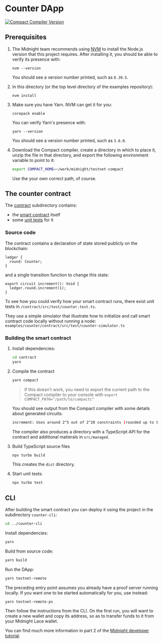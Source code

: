 # Counter DApp

[![Compact Compiler Version](https://releases.midnight.network/#/compiler)](0.21.0)

## Prerequisites

1. The Midnight team recommends using [NVM](https://github.com/nvm-sh/nvm#installing-and-updating) to install the Node.js version that this project requires. After installing it, you should be able to verify its presence with:
   ```shell
   nvm --version
   ```
   You should see a version number printed, such as `0.39.5`.
2. In this directory (or the top level directory of the examples repository):

   ```shell
   nvm install
   ```

3. Make sure you have Yarn. NVM can get it for you:

   ```shell
   corepack enable
   ```

   You can verify Yarn's presence with:

   ```shell
   yarn --version
   ```

   You should see a version number printed, such as `3.6.0`.

4. Download the Compact compiler, create a directory in which to place it, unzip the file in that directory, and export the following environment variable to point to it:
   ```sh
   export COMPACT_HOME=~/work/midnight/testnet-compact
   ```
   Use the your own correct path, of course.

## The counter contract

The [contract](contract) subdirectory contains:

- the [smart contract](contract/src/counter.compact) itself
- some [unit tests](contract/src/test/counter.test.ts) for it

### Source code

The contract contains a declaration of state stored publicly on the blockchain:

```compact
ledger {
  round: Counter;
}
```

and a single transition function to change this state:

```compact
export circuit increment(): Void {
  ledger.round.increment(1);
}
```

To see how you could verify how your smart contract runs,
there exist unit tests in `/contract/src/test/counter.test.ts`.

They use a simple simulator that illustrate
how to initialize and call smart contract code locally without running a node:
`examples/counter/contract/src/test/counter-simulator.ts`

### Building the smart contract

1. Install dependencies:

   ```sh
   cd contract
   yarn
   ```

2. Compile the contract

   ```sh
   yarn compact
   ```

   > If this doesn't work, you need to export the current path to the Compact compiler to your console with `export COMPACT_PATH="/path/to/compactc"`

   You should see output from the Compact compiler with some details about generated circuits:

   ```sh
   increment: Uses around 2^5 out of 2^20 constraints (rounded up to the nearest power of two).
   ```

   The compiler also produces a directory with a TypeScript API for the contract and additional matierals in `src/managed`.

3. Build TypeScript source files

   ```sh
   npx turbo build
   ```

   This creates the `dist` directory.

4. Start unit tests:
   ```sh
   npx turbo test
   ```

## CLI

After building the smart contract you can deploy it using the project in the subdirectory `counter-cli`:

```sh
cd ../counter-cli
```

Install dependencies:

```sh
yarn
```

Build from source code:

```sh
yarn build
```

Run the DApp:

```sh
yarn testnet-remote
```

The preceding entry point assumes you already have a proof server running locally.
If you want one to be started automatically for you, use instead:

```sh
yarn testnet-remote-ps
```

Then follow the instructions from the CLI. On the first run, you will want to create a new wallet and copy its address, so as to transfer funds to it from your Midnight Lace wallet.

You can find much more information in part 2 of the [Midnight developer tutorial](https://docs.midnight.network/develop/tutorial/building).
